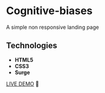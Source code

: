 # Cognitive-biases
A simple non responsive landing page

## Technologies
- **HTML5**
- **CSS3**
- **Surge**

[LIVE DEMO](http://lyrical-able.surge.sh/) :eyes:

